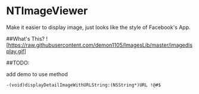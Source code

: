 NTImageViewer
=============

Make it easier to display image, just looks like the style of Facebook's App.

##What's This?
![https://raw.githubusercontent.com/demon1105/ImagesLib/master/imagedisplay.gif]

##TODO:

add demo to use method

`
-(void)displayDetailImageWithURLString:(NSString*)URL !@#$
`
